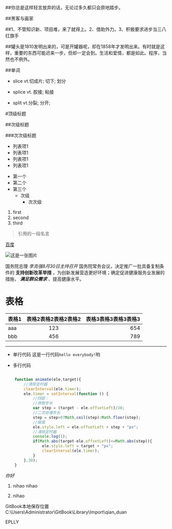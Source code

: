 ##你总是这样轻言放弃的话，无论过多久都只会原地踏步。

##黑客与画家

##1、不管知识新、项目难，来了就得上。2、借助外力。3、积极要求进步当三八红旗手

##罐头是1810发明出来的，可是开罐器呢，却在1858年才发明出来。有时就是这样，重要的东西可能迟来一步，但却一定会到。生活和爱情，都是如此。程序，当然也不例外。

##单词

- slice    vt.切成片; 切下; 划分

- splice    vt. 胶接; 粘接

- split    vt.分裂; 分开;





#顶级标题

##次级标题

###次次级标题



- 列表项1
- 列表项1
- 列表项1
- 列表项1

* 第一个
* 第二个
* 第三个
    * 次级
        * 次次级
        
        
1. first
1. second
1. third

>引用的一段名言

[百度](http://www.baidu.com)

![这是一张图片](https://www.baidu.com/img/bd_logo1.png)

国务院总理 *李克强8月30日主持召开* 国务院常务会议，决定推广一批具备复制条件的 **支持创新改革举措** ，为创新发展营造更好环境；确定促进健康服务业发展的措施， ***满足群众需求*** 、提高健康水平。



# 表格

|表格1|表格2表格2表格2表格2|表格3表格3表格3表格3|
|---|:---:|---:|
| aaa | 123 | 654 |
| bbb | 456 | 789 |





***
* 单行代码
这是一行代码`hello everybody!`哟


* 多行代码

```javascript

    function animate(ele,target){
        //清除定时器
        clearInterval(ele.timer);
        ele.timer = setInterval(function () {
            //四部：
            //获取步长
            var step = (target - ele.offsetLeft)/10;
            //二次处理步长
            step = step>0?Math.ceil(step):Math.floor(step);
            //赋值
            ele.style.left = ele.offsetLeft + step + "px";
            //清除定时器
            console.log(1);
            if(Math.abs(target-ele.offsetLeft)<=Math.abs(step)){
                ele.style.left = target + "px";
                clearInterval(ele.timer);
            }
        },30);
    }

```


<i>你好</i>


1. nihao
nihao

1. nihao



GitBook本地保存位置
C:\Users\Administrator\GitBook\Library\Import\qian_duan


EPLLY